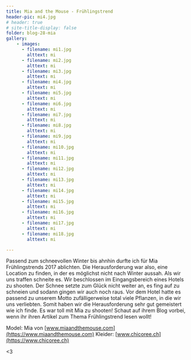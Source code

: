 ```yaml
---
title: Mia and the Mouse - Frühlingstrend
header-pic: mi4.jpg
# header: true
# site-title-display: false
folder: blog-28-mia
gallery: 
    - images:
      - filename: mi1.jpg
        alttext: mi
      - filename: mi2.jpg
        alttext: mi
      - filename: mi3.jpg
        alttext: mi
      - filename: mi4.jpg
        alttext: mi
      - filename: mi5.jpg
        alttext: mi
      - filename: mi6.jpg
        alttext: mi
      - filename: mi7.jpg
        alttext: mi
      - filename: mi8.jpg
        alttext: mi
      - filename: mi9.jpg
        alttext: mi
      - filename: mi10.jpg
        alttext: mi
      - filename: mi11.jpg
        alttext: mi
      - filename: mi12.jpg
        alttext: mi      
      - filename: mi13.jpg
        alttext: mi
      - filename: mi14.jpg
        alttext: mi
      - filename: mi15.jpg
        alttext: mi      
      - filename: mi16.jpg
        alttext: mi
      - filename: mi17.jpg
        alttext: mi   
      - filename: mi18.jpg
        alttext: mi

---
```

Passend zum schneevollen Winter bis ahnhin durfte ich für Mia Frühlingstrends 2017 ablichten. Die Herausforderung war also, eine Location zu finden, in der es möglichst nicht nach Winter aussah. 
Als wir uns traffen schneite es. Wir beschlossen im Eingangsbereich eines Hotels zu shooten. Der Schnee setzte zum Glück nicht weiter an, es fing auf zu schneien und sodann gingen wir auch noch raus. Vor dem Hotel hatte es passend zu unserem Motto zufälligerweise total viele Pflanzen, in die wir uns verliebten. 
Somit haben wir die Herausforderung sehr gut gemeistert wie ich finde. 
Es war toll mit Mia zu shooten! Schaut auf ihrem Blog vorbei, wenn ihr ihren Artikel zum Thema Frühlingstrend lesen wollt!

Model: Mia von [www.miaandthemouse.com](https://www.miaandthemouse.com)
Kleider: [www.chicoree.ch](https://www.chicoree.ch)

&lt;3
